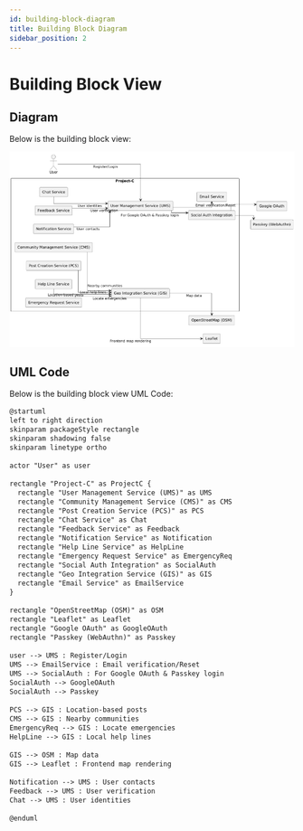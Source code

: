 ```yaml
---
id: building-block-diagram
title: Building Block Diagram
sidebar_position: 2
---
```


# Building Block View

## Diagram

Below is the building block view:

![Project-C Building Block Diagram](../../static/img/assets/BuildingBlockView/buildingblockdiagram.png)

## UML Code

Below is the building block view UML Code:

```plantuml
@startuml
left to right direction
skinparam packageStyle rectangle
skinparam shadowing false
skinparam linetype ortho

actor "User" as user

rectangle "Project-C" as ProjectC {
  rectangle "User Management Service (UMS)" as UMS
  rectangle "Community Management Service (CMS)" as CMS
  rectangle "Post Creation Service (PCS)" as PCS
  rectangle "Chat Service" as Chat
  rectangle "Feedback Service" as Feedback
  rectangle "Notification Service" as Notification
  rectangle "Help Line Service" as HelpLine
  rectangle "Emergency Request Service" as EmergencyReq
  rectangle "Social Auth Integration" as SocialAuth
  rectangle "Geo Integration Service (GIS)" as GIS
  rectangle "Email Service" as EmailService
}

rectangle "OpenStreetMap (OSM)" as OSM
rectangle "Leaflet" as Leaflet
rectangle "Google OAuth" as GoogleOAuth
rectangle "Passkey (WebAuthn)" as Passkey

user --> UMS : Register/Login
UMS --> EmailService : Email verification/Reset
UMS --> SocialAuth : For Google OAuth & Passkey login
SocialAuth --> GoogleOAuth
SocialAuth --> Passkey

PCS --> GIS : Location-based posts
CMS --> GIS : Nearby communities
EmergencyReq --> GIS : Locate emergencies
HelpLine --> GIS : Local help lines

GIS --> OSM : Map data
GIS --> Leaflet : Frontend map rendering

Notification --> UMS : User contacts
Feedback --> UMS : User verification
Chat --> UMS : User identities

@enduml